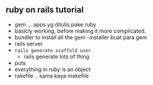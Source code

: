 ## ruby on rails tutorial
- gem ... apps yg ditulis pake ruby
- basicly working, before making it more complicated.
- bundler to install all the gem
    -installer buat para gem
- rails server
- ```rails generate scaffold user```
    - rails generate lots of thing
- puts
- everything in ruby is an object
- rakefile .. sama kaya makefile

